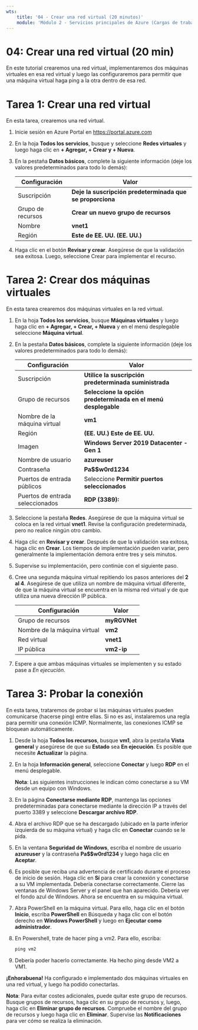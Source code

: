 ```yaml
---
wts:
    title: '04 - Crear una red virtual (20 minutos)'
    module: 'Módulo 2 - Servicios principales de Azure (Cargas de trabajo)'
---
```

# 04: Crear una red virtual (20 min)

En este tutorial crearemos una red virtual, implementaremos dos máquinas virtuales en esa red virtual y luego las configuraremos para permitir que una máquina virtual haga ping a la otra dentro de esa red.

# Tarea 1: Crear una red virtual 

En esta tarea, crearemos una red virtual. 

1. Inicie sesión en Azure Portal en <a href="https://portal.azure.com" target="_blank"><span style="color: #0066cc;" color="#0066cc">https://portal.azure.com</span></a>

2. En la hoja **Todos los servicios**, busque y seleccione **Redes virtuales** y luego haga clic en **+ Agregar, + Crear y + Nueva**. 

3. En la pestaña **Datos básicos**, complete la siguiente información (deje los valores predeterminados para todo lo demás):

    | Configuración | Valor | 
    | --- | --- |
    | Suscripción | **Deje la suscripción predeterminada que se proporciona** |
    | Grupo de recursos | **Crear un nuevo grupo de recursos** |
    | Nombre | **vnet1** |
    | Región | **Este de EE. UU. (EE. UU.)** |
    
   
4. Haga clic en el botón **Revisar y crear**. Asegúrese de que la validación sea exitosa. Luego, seleccione Crear para implementar el recurso.


# Tarea 2: Crear dos máquinas virtuales

En esta tarea crearemos dos máquinas virtuales en la red virtual. 

1. En la hoja **Todos los servicios**, busque **Máquinas virtuales** y luego haga clic en **+ Agregar, + Crear, + Nueva** y en el menú desplegable seleccione **Máquina virtual**. 

2. En la pestaña **Datos básicos**, complete la siguiente información (deje los valores predeterminados para todo lo demás):

   | Configuración | Valor | 
   | --- | --- |
   | Suscripción | **Utilice la suscripción predeterminada suministrada** |
   | Grupo de recursos |  **Seleccione la opción predeterminada en el menú desplegable** |
   | Nombre de la máquina virtual | **vm1**|
   | Región | **(EE. UU.) Este de EE. UU.** |
   | Imagen | **Windows Server 2019 Datacenter - Gen 1** |
   | Nombre de usuario| **azureuser** |
   | Contraseña| **Pa$$w0rd1234** |
   | Puertos de entrada públicos| Seleccione **Permitir puertos seleccionados**  |
   | Puertos de entrada seleccionados| **RDP (3389):** |
   

3. Seleccione la pestaña **Redes**. Asegúrese de que la máquina virtual se coloca en la red virtual **vnet1**. Revise la configuración predeterminada, pero no realice ningún otro cambio. 

4. Haga clic en **Revisar y crear**. Después de que la validación sea exitosa, haga clic en **Crear**. Los tiempos de implementación pueden variar, pero generalmente la implementación demora entre tres y seis minutos.

5. Supervise su implementación, pero continúe con el siguiente paso. 

6. Cree una segunda máquina virtual repitiendo los pasos anteriores del **2 al 4**. Asegúrese de que utiliza un nombre de máquina virtual diferente, de que la máquina virtual se encuentra en la misma red virtual y de que utiliza una nueva dirección IP pública.

    | Configuración | Valor |
    | --- | --- |
    | Grupo de recursos | **myRGVNet** |
    | Nombre de la máquina virtual |  **vm2** |
    | Red virtual | **vnet1** |
    | IP pública | **vm2-ip** |

7. Espere a que ambas máquinas virtuales se implementen y su estado pase a *En ejecución*.

# Tarea 3: Probar la conexión 

En esta tarea, trataremos de probar si las máquinas virtuales pueden comunicarse (hacerse ping) entre ellas. Si no es así, instalaremos una regla para permitir una conexión ICMP. Normalmente, las conexiones ICMP se bloquean automáticamente.

1. Desde la hoja **Todos los recursos**, busque **vm1**, abra la pestaña **Vista general** y asegúrese de que su **Estado** sea **En ejecución**. Es posible que necesite **Actualizar** la página.

2. En la hoja **Información general**, seleccione **Conectar** y luego **RDP** en el menú desplegable.

    **Nota**: Las siguientes instrucciones le indican cómo conectarse a su VM desde un equipo con Windows. 

3. En la página **Conectarse mediante RDP**, mantenga las opciones predeterminadas para conectarse mediante la dirección IP a través del puerto 3389 y seleccione **Descargar archivo RDP**.

4. Abra el archivo RDP que se ha descargado (ubicado en la parte inferior izquierda de su máquina virtual) y haga clic en **Conectar** cuando se le pida. 

5. En la ventana **Seguridad de Windows**, escriba el nombre de usuario **azureuser** y la contraseña **Pa$$w0rd1234** y luego haga clic en **Aceptar**.

6. Es posible que reciba una advertencia de certificado durante el proceso de inicio de sesión. Haga clic en **Sí** para crear la conexión y conectarse a su VM implementada. Debería conectarse correctamente. Cierre las ventanas de Windows Server y el panel que han aparecido. Debería ver el fondo azul de Windows. Ahora se encuentra en su máquina virtual.

7. Abra PowerShell en la máquina virtual. Para ello, haga clic en el botón **Inicio**, escriba **PowerShell** en Búsqueda y haga clic con el botón derecho en **Windows PowerShell** y luego en **Ejecutar como administrador**.

8. En Powershell, trate de hacer ping a vm2. Para ello, escriba:

   ```PowerShell
   ping vm2
   ```

 9. Debería poder hacerlo correctamente. Ha hecho ping desde VM2 a VM1.


**¡Enhorabuena!** Ha configurado e implementado dos máquinas virtuales en una red virtual, y luego ha podido conectarlas.

**Nota**: Para evitar costes adicionales, puede quitar este grupo de recursos. Busque grupos de recursos, haga clic en su grupo de recursos y, luego, haga clic en **Eliminar grupo de recursos**. Compruebe el nombre del grupo de recursos y luego haga clic en **Eliminar**. Supervise las **Notificaciones** para ver cómo se realiza la eliminación.
